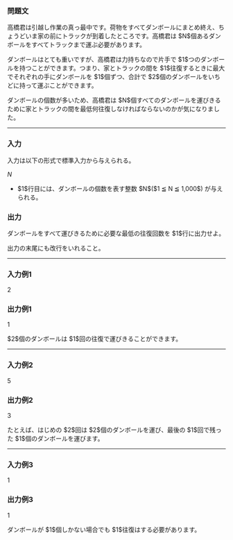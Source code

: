 
<div>

<div>

<div>

<section>

### **問題文**

<p>
高橋君は引越し作業の真っ最中です。荷物をすべてダンボールにまとめ終え、ちょうどいま家の前にトラックが到着したところです。高橋君は $N$個あるダンボールをすべてトラックまで運ぶ必要があります。
</p>

<p>
ダンボールはとても重いですが、高橋君は力持ちなので片手で $1$つのダンボールを持つことができます。つまり、家とトラックの間を $1$往復するときに最大でそれぞれの手にダンボールを $1$個ずつ、合計で $2$個のダンボールをいちどに持って運ぶことができます。
</p>

<p>
ダンボールの個数が多いため、高橋君は $N$個すべてのダンボールを運びきるために家とトラックの間を最低何往復しなければならないのかが気になりました。
</p>

</section>

</div>

---

<div>

<div>

<section>

### **入力**

<p>
入力は以下の形式で標準入力から与えられる。
</p>

<div>

$N$
</div>

<ul>

<li>
$1$行目には、ダンボールの個数を表す整数 $N$($1 ≦ N ≦ 1,000$) が与えられる。
</li>

</ul>

</section>

</div>

<div>

<section>

### **出力**

<p>
ダンボールをすべて運びきるために必要な最低の往復回数を $1$行に出力せよ。
</p>

<p>
出力の末尾にも改行をいれること。
</p>

</section>

</div>

</div>

---

<div>

<section>

### **入力例1**

<div>

2

</div>

</section>

</div>

<div>

<section>

### **出力例1**

<div>

1

</div>

<p>
$2$個のダンボールは $1$回の往復で運びきることができます。
</p>

</section>

</div>

---

<div>

<section>

### **入力例2**

<div>

5

</div>

</section>

</div>

<div>

<section>

### **出力例2**

<div>

3

</div>

<p>
たとえば、はじめの $2$回は $2$個のダンボールを運び、最後の $1$回で残った $1$個のダンボールを運びます。
</p>

</section>

</div>

---

<div>

<section>

### **入力例3**

<div>

1

</div>

</section>

</div>

<div>

<section>

### **出力例3**

<div>

1

</div>

<p>
ダンボールが $1$個しかない場合でも $1$往復はする必要があります。
</p>

</section>

</div>

</div>

</div>
